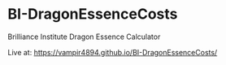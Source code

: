 # BI-DragonEssenceCosts

Brilliance Institute Dragon Essence Calculator

Live at: https://vampir4894.github.io/BI-DragonEssenceCosts/

